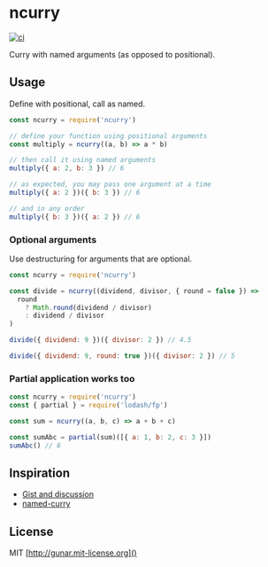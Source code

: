 # ncurry

[![ci](https://circleci.com/gh/gunar/ncurry.png?circle-token=158755b2084a927f33b1642a7667870adcba2fb9)](https://circleci.com/gh/gunar/ncurry)

Curry with named arguments (as opposed to positional).

## Usage

Define with positional, call as named.

```js
const ncurry = require('ncurry')

// define your function using positional arguments
const multiply = ncurry((a, b) => a * b)

// then call it using named arguments
multiply({ a: 2, b: 3 }) // 6

// as expected, you may pass one argument at a time
multiply({ a: 2 })({ b: 3 }) // 6

// and in any order
multiply({ b: 3 })({ a: 2 }) // 6
```

### Optional arguments

Use destructuring for arguments that are optional.

```js
const ncurry = require('ncurry')

const divide = ncurry((dividend, divisor, { round = false }) =>
  round
    ? Math.round(dividend / divisor)
    : dividend / divisor
)

divide({ dividend: 9 })({ divisor: 2 }) // 4.5

divide({ dividend: 9, round: true })({ divisor: 2 }) // 5
```

### Partial application works too

```js
const ncurry = require('ncurry')
const { partial } = require('lodash/fp')

const sum = ncurry((a, b, c) => a + b + c)

const sumAbc = partial(sum)([{ a: 1, b: 2, c: 3 }])
sumAbc() // 6
```

## Inspiration

- [Gist and discussion](https://gist.github.com/gunar/1268c997ca66343f060dbca07aee67bd)
- [named-curry](https://github.com/rjmk/named-curry)

## License

MIT [http://gunar.mit-license.org]()

